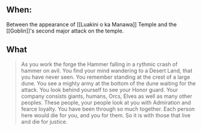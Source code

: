 ## When:
Between the appearance of [[Luakini o ka Manawa]] Temple and the [[Goblin]]'s second major attack on the temple.

## What
  > As you work the forge the Hammer falling in a rythmic crash of hammer on avil. You find your mind wandering to a Desert Land, that you have never seen. You remember standing at the crest of a large dune. You see a mighty army at the bottom of the dune waiting for the attack. You look behind yourself to see your Honor guard. Your company consists giants, humans, Orcs, Elves as well as many other peoples. These people, your people look at you with Admiration and fearce loyalty. You have been through so much together. Each person here would die for you, and you for them. So it is with those that live and die for justice.